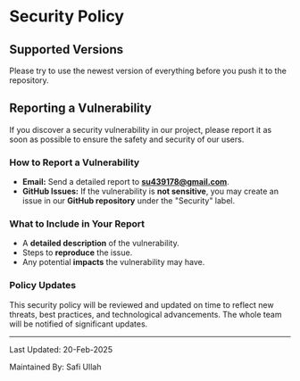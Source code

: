 
# **Security Policy**  

## **Supported Versions**  

Please try to use the newest version of everything before you push it to the repository.

## **Reporting a Vulnerability**  

If you discover a security vulnerability in our project, please report it as soon as possible to ensure the safety and security of our users.  

### **How to Report a Vulnerability**  
- **Email:** Send a detailed report to **su439178@gmail.com**. 
- **GitHub Issues:** If the vulnerability is **not sensitive**, you may create an issue in our **GitHub repository** under the "Security" label.
  

### **What to Include in Your Report**  
- A **detailed description** of the vulnerability.  
- Steps to **reproduce** the issue.  
- Any potential **impacts** the vulnerability may have.  

### **Policy Updates**
This security policy will be reviewed and updated on time to reflect new threats, best practices, and technological advancements.
The whole team will be notified of significant updates.

---------------------------------------------------------------------------------------------------------------------------------------------------
Last Updated: 20-Feb-2025

Maintained By: Safi Ullah
